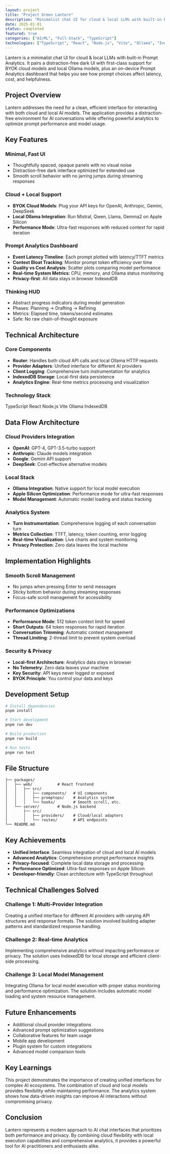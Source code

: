 ```yaml
---
layout: project
title: "Project Green Lantern"
description: "Minimalist chat UI for cloud & local LLMs with built-in Prompt Analytics - Build better prompts, faster responses, and clearer insights"
date: 2025-01-01
status: completed
featured: true
categories: ["AI/ML", "Full-Stack", "TypeScript"]
technologies: ["TypeScript", "React", "Node.js", "Vite", "Ollama", "IndexedDB"]
---
```


<div class="lead-paragraph">
    <p>Lantern is a minimalist chat UI for cloud & local LLMs with built-in Prompt Analytics. It pairs a distraction-free dark UI with first-class support for BYOK cloud models and local Ollama models, plus an on-device Prompt Analytics dashboard that helps you see how prompt choices affect latency, cost, and helpfulness.</p>
</div>

## Project Overview

Lantern addresses the need for a clean, efficient interface for interacting with both cloud and local AI models. The application provides a distraction-free environment for AI conversations while offering powerful analytics to optimize prompt performance and model usage.

## Key Features

### Minimal, Fast UI
- Thoughtfully spaced, opaque panels with no visual noise
- Distraction-free dark interface optimized for extended use
- Smooth scroll behavior with no jarring jumps during streaming responses

### Cloud + Local Support
- **BYOK Cloud Models**: Plug your API keys for OpenAI, Anthropic, Gemini, DeepSeek
- **Local Ollama Integration**: Run Mistral, Qwen, Llama, Gemma2 on Apple Silicon
- **Performance Mode**: Ultra-fast responses with reduced context for rapid iteration

### Prompt Analytics Dashboard
- **Event Latency Timeline**: Each prompt plotted with latency/TTFT metrics
- **Context Bloat Tracking**: Monitor prompt token efficiency over time
- **Quality vs Cost Analysis**: Scatter plots comparing model performance
- **Real-time System Metrics**: CPU, memory, and Ollama status monitoring
- **Privacy-first**: All data stays in browser IndexedDB

### Thinking HUD
- Abstract progress indicators during model generation
- Phases: Planning → Drafting → Refining
- Metrics: Elapsed time, tokens/second estimates
- Safe: No raw chain-of-thought exposure

## Technical Architecture

### Core Components
- **Router**: Handles both cloud API calls and local Ollama HTTP requests
- **Provider Adapters**: Unified interface for different AI providers
- **Client Logging**: Comprehensive turn instrumentation for analytics
- **IndexedDB Storage**: Local-first data persistence
- **Analytics Engine**: Real-time metrics processing and visualization

### Technology Stack
<div class="project-tech">
    <span class="tech-tag">TypeScript</span>
    <span class="tech-tag">React</span>
    <span class="tech-tag">Node.js</span>
    <span class="tech-tag">Vite</span>
    <span class="tech-tag">Ollama</span>
    <span class="tech-tag">IndexedDB</span>
</div>

## Data Flow Architecture

### Cloud Providers Integration
- **OpenAI**: GPT-4, GPT-3.5-turbo support
- **Anthropic**: Claude models integration
- **Google**: Gemini API support
- **DeepSeek**: Cost-effective alternative models

### Local Stack
- **Ollama Integration**: Native support for local model execution
- **Apple Silicon Optimization**: Performance mode for ultra-fast responses
- **Model Management**: Automatic model loading and status tracking

### Analytics System
- **Turn Instrumentation**: Comprehensive logging of each conversation turn
- **Metrics Collection**: TTFT, latency, token counting, error logging
- **Real-time Visualization**: Live charts and system monitoring
- **Privacy Protection**: Zero data leaves the local machine

## Implementation Highlights

### Smooth Scroll Management
- No jumps when pressing Enter to send messages
- Sticky bottom behavior during streaming responses
- Focus-safe scroll management for accessibility

### Performance Optimizations
- **Performance Mode**: 512 token context limit for speed
- **Short Outputs**: 64 token responses for rapid iteration
- **Conversation Trimming**: Automatic context management
- **Thread Limiting**: 2-thread limit to prevent system overload

### Security & Privacy
- **Local-first Architecture**: Analytics data stays in browser
- **No Telemetry**: Zero data leaves your machine
- **Key Security**: API keys never logged or exposed
- **BYOK Principle**: You control your data and keys

## Development Setup

```bash
# Install dependencies
pnpm install

# Start development
pnpm run dev

# Build production
pnpm run build

# Run tests
pnpm run test
```

## File Structure

```
├── packages/
│   ├── web/           # React frontend
│   │   ├── src/
│   │   │   ├── components/   # UI components
│   │   │   ├── promptops/    # Analytics system
│   │   │   └── hooks/        # Smooth scroll, etc.
│   └── server/        # Node.js backend
│       ├── src/
│       │   ├── providers/    # Cloud/local adapters
│       │   └── routes/       # API endpoints
└── README.md
```

## Key Achievements

- **Unified Interface**: Seamless integration of cloud and local AI models
- **Advanced Analytics**: Comprehensive prompt performance insights
- **Privacy-focused**: Complete local data storage and processing
- **Performance Optimized**: Ultra-fast responses on Apple Silicon
- **Developer-friendly**: Clean architecture with TypeScript throughout

## Technical Challenges Solved

### Challenge 1: Multi-Provider Integration
Creating a unified interface for different AI providers with varying API structures and response formats. The solution involved building adapter patterns and standardized response handling.

### Challenge 2: Real-time Analytics
Implementing comprehensive analytics without impacting performance or privacy. The solution uses IndexedDB for local storage and efficient client-side processing.

### Challenge 3: Local Model Management
Integrating Ollama for local model execution with proper status monitoring and performance optimization. The solution includes automatic model loading and system resource management.

## Future Enhancements

- Additional cloud provider integrations
- Advanced prompt optimization suggestions
- Collaborative features for team usage
- Mobile app development
- Plugin system for custom integrations
- Advanced model comparison tools

## Key Learnings

This project demonstrates the importance of creating unified interfaces for complex AI ecosystems. The combination of cloud and local models provides flexibility while maintaining performance. The analytics system shows how data-driven insights can improve AI interactions without compromising privacy.

## Conclusion

Lantern represents a modern approach to AI chat interfaces that prioritizes both performance and privacy. By combining cloud flexibility with local execution capabilities and comprehensive analytics, it provides a powerful tool for AI practitioners and enthusiasts alike.
